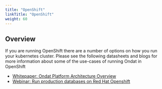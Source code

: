 ```yaml
---
title: "OpenShift"
linkTitle: "OpenShift"
weight: 60
---
```


## Overview

If you are running OpenShift there are a number of options on how you run your kubernetes cluster.  Please see the following datasheets and blogs for more information about some of the use-cases of running Ondat in OpenShift

* [Whitepaper: Ondat Platform Architecture Overview](https://3402546.fs1.hubspotusercontent-na1.net/hubfs/3402546/Ondat%20-%20Platform%20Architecture.pdf)
* [Webinar: Run production databases on Red Hat Openshift](https://www.ondat.io/webinars/run-production-databases-on-red-hat-openshift-with-ondat)
